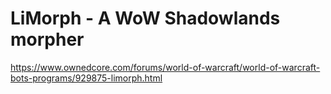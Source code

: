 # LiMorph - A WoW Shadowlands morpher

https://www.ownedcore.com/forums/world-of-warcraft/world-of-warcraft-bots-programs/929875-limorph.html
